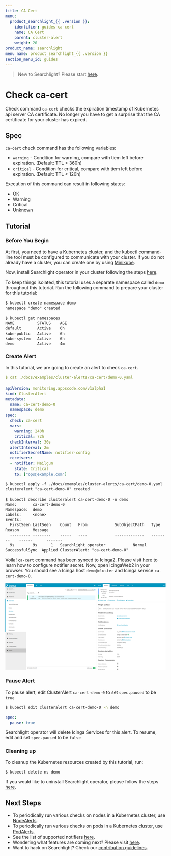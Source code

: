 ```yaml
---
title: CA Cert
menu:
  product_searchlight_{{ .version }}:
    identifier: guides-ca-cert
    name: CA Cert
    parent: cluster-alert
    weight: 20
product_name: searchlight
menu_name: product_searchlight_{{ .version }}
section_menu_id: guides
---
```


> New to Searchlight? Please start [here](/docs/concepts/README.md).

# Check ca-cert

Check command `ca-cert` checks the expiration timestamp of Kubernetes api server CA certificate. No longer you have to get a surprise that the CA certificate for your cluster has expired.

## Spec
`ca-cert` check command has the following variables:

- `warning` - Condition for warning, compare with tiem left before expiration. (Default: TTL < 360h)
- `critical` - Condition for critical, compare with tiem left before expiration. (Default: TTL < 120h)

Execution of this command can result in following states:

- OK
- Warning
- Critical
- Unknown


## Tutorial

### Before You Begin
At first, you need to have a Kubernetes cluster, and the kubectl command-line tool must be configured to communicate with your cluster. If you do not already have a cluster, you can create one by using [Minikube](https://github.com/kubernetes/minikube).

Now, install Searchlight operator in your cluster following the steps [here](/docs/setup/install.md).

To keep things isolated, this tutorial uses a separate namespace called `demo` throughout this tutorial. Run the following command to prepare your cluster for this tutorial:

```console
$ kubectl create namespace demo
namespace "demo" created

$ kubectl get namespaces
NAME          STATUS    AGE
default       Active    6h
kube-public   Active    6h
kube-system   Active    6h
demo          Active    4m
```

### Create Alert
In this tutorial, we are going to create an alert to check `ca-cert`.

```yaml
$ cat ./docs/examples/cluster-alerts/ca-cert/demo-0.yaml

apiVersion: monitoring.appscode.com/v1alpha1
kind: ClusterAlert
metadata:
  name: ca-cert-demo-0
  namespace: demo
spec:
  check: ca-cert
  vars:
    warning: 240h
    critical: 72h
  checkInterval: 30s
  alertInterval: 2m
  notifierSecretName: notifier-config
  receivers:
  - notifier: Mailgun
    state: Critical
    to: ["ops@example.com"]
```

```console
$ kubectl apply -f ./docs/examples/cluster-alerts/ca-cert/demo-0.yaml
clusteralert "ca-cert-demo-0" created

$ kubectl describe clusteralert ca-cert-demo-0 -n demo
Name:		ca-cert-demo-0
Namespace:	demo
Labels:		<none>
Events:
  FirstSeen	LastSeen	Count	From			SubObjectPath	Type		Reason		Message
  ---------	--------	-----	----			-------------	--------	------		-------
  9s		9s		1	Searchlight operator			Normal		SuccessfulSync	Applied ClusterAlert: "ca-cert-demo-0"
```

Voila! `ca-cert` command has been synced to Icinga2. Please visit [here](/docs/guides/notifiers.md) to learn how to configure notifier secret. Now, open IcingaWeb2 in your browser. You should see a Icinga host `demo@cluster` and Icinga service `ca-cert-demo-0`.

![check ca-cert](/docs/images/cluster-alerts/ca-cert/demo-0.png)


### Pause Alert

To pause alert, edit ClusterAlert `ca-cert-demo-0` to set `spec.paused` to be `true`

```bash
$ kubectl edit clusteralert ca-cert-demo-0 -n demo
```


```yaml
spec:
  pause: true
```

Searchlight operator will delete Icinga Services for this alert. To resume, edit and set `spec.paused` to be `false`

### Cleaning up
To cleanup the Kubernetes resources created by this tutorial, run:

```console
$ kubectl delete ns demo
```

If you would like to uninstall Searchlight operator, please follow the steps [here](/docs/setup/uninstall.md).


## Next Steps
 - To periodically run various checks on nodes in a Kubernetes cluster, use [NodeAlerts](/docs/concepts/alert-types/node-alert.md).
 - To periodically run various checks on pods in a Kubernetes cluster, use [PodAlerts](/docs/concepts/alert-types/pod-alert.md).
 - See the list of supported notifiers [here](/docs/guides/notifiers.md).
 - Wondering what features are coming next? Please visit [here](/docs/roadmap.md).
 - Want to hack on Searchlight? Check our [contribution guidelines](/docs/CONTRIBUTING.md).
